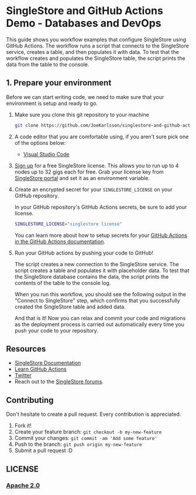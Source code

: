 # SingleStore and GitHub Actions Demo - Databases and DevOps

 This guide shows you workflow examples that configure SingleStore using GitHub Actions. The workflow runs a script that connects to the SingleStore service, creates a table, and then populates it with data. To test that the workflow creates and populates the SingleStore table, the script prints the data from the table to the console. 

## 1. Prepare your environment

Before we can start writing code, we need to make sure that your environment is
setup and ready to go.

1. Make sure you clone this git repository to your machine

   ```bash
   git clone https://github.com/JoeKarlsson/singlestore-and-github-actions-demo.git
   ```

2. A code editor that you are comfortable using, if you aren't sure pick one of
   the options below:
   * [Visual Studio Code](https://code.visualstudio.com/)

3. [Sign up](https://www.singlestore.com/try-free/) for a free SingleStore license. This allows you to run up to 4 nodes up to 32 gigs each for free. Grab your license key from [SingleStore portal](https://portal.singlestore.com/) and set it as an environment variable.

4. Create an encrypted secret for your `SINGLESTORE_LICENSE` on your GitHub repository.

   In your GitHub repository's GitHub Actions secrets, be sure to add your license.

   ```bash
   SINGLESTORE_LICENSE="singlestore license"
   ```

   You can learn more about how to setup secrets for your [GitHub Actions in the GitHub Actions documentation](https://docs.github.com/en/actions/security-guides/encrypted-secrets#creating-encrypted-secrets-for-a-repository). 

5. Run your GitHub actions by pushing your code to GitHub!

   The script creates a new connection to the SingleStore service. The script creates a table and populates it with placeholder data. To test that the SingleStore database contains the data, the script prints the contents of the table to the console log.

   When you run this workflow, you should see the following output in the "Connect to SingleStore" step, which confirms that you successfully created the SingleStore table and added data.

   And that is it! Now you can relax and commit your code and migrations as the deployment process is carried out automatically every time you push your code to your repository.

## Resources

* [SingleStore Documentation](https://docs.singlestore.com)
* [Learn GitHub Actions](https://docs.github.com/en/actions/learn-github-actions)
* [Twitter](https://twitter.com/SingleStoreDevs)
* Reach out to the [SingleStore forums](https://www.singlestore.com/forum).

## Contributing

Don't hesitate to create a pull request. Every contribution is appreciated.

1. Fork it!
2. Create your feature branch: ```git checkout -b my-new-feature```
3. Commit your changes: ```git commit -am 'Add some feature'```
4. Push to the branch: ````git push origin my-new-feature````
5. Submit a pull request :D

## LICENSE

### [Apache 2.0](./LICENSE)
 
